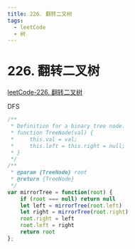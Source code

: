 ```yaml
---
title: 226. 翻转二叉树
tags:
  - leetCode
  - 树
---
```

# 226. 翻转二叉树

[leetCode-226. 翻转二叉树](https://leetcode.cn/problems/invert-binary-tree/)

DFS
```js
/**
 * Definition for a binary tree node.
 * function TreeNode(val) {
 *     this.val = val;
 *     this.left = this.right = null;
 * }
 */
/**
 * @param {TreeNode} root
 * @return {TreeNode}
 */
var mirrorTree = function(root) {
    if (root === null) return null
    let left = mirrorTree(root.left)
    let right = mirrorTree(root.right)
    root.right = left
    root.left = right
    return root
};
```
